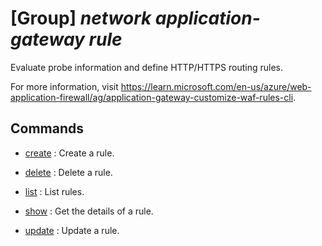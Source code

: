 # [Group] _network application-gateway rule_

Evaluate probe information and define HTTP/HTTPS routing rules.

For more information, visit https://learn.microsoft.com/en-us/azure/web-application-firewall/ag/application-gateway-customize-waf-rules-cli.

## Commands

- [create](/Commands/network/application-gateway/rule/_create.md)
: Create a rule.

- [delete](/Commands/network/application-gateway/rule/_delete.md)
: Delete a rule.

- [list](/Commands/network/application-gateway/rule/_list.md)
: List rules.

- [show](/Commands/network/application-gateway/rule/_show.md)
: Get the details of a rule.

- [update](/Commands/network/application-gateway/rule/_update.md)
: Update a rule.
